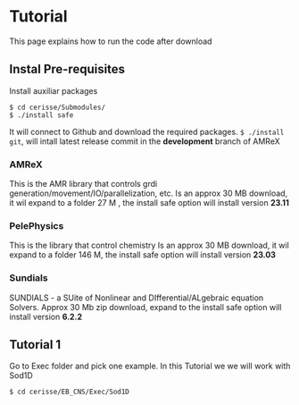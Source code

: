 # Tutorial

This page explains how to run the code after download


## Instal Pre-requisites

Install auxiliar packages 

```
$ cd cerisse/Submodules/
$ ./install safe
```
It will connect to Github and download the required packages.
`$ ./install git`, will intall latest release commit in the **development** branch
of AMReX


### AMReX

This is the AMR library that controls grdi generation/movement/IO/parallelization, etc.
Is an approx 30 MB download, it wil expand to a folder 27 M , the install safe
option will install version **23.11**


### PelePhysics

This is the library that control chemistry
Is an approx 30 MB download, it wil expand to a folder 146 M, the install safe
option will install version **23.03**


### Sundials

SUNDIALS - a SUite of Nonlinear and DIfferential/ALgebraic equation Solvers. 
Approx 30 Mb zip download, expand to 
the install safe option will install version **6.2.2**

## Tutorial 1

Go to Exec folder and pick one example. In this Tutorial  we we will work with
Sod1D

```
$ cd cerisse/EB_CNS/Exec/Sod1D
```
